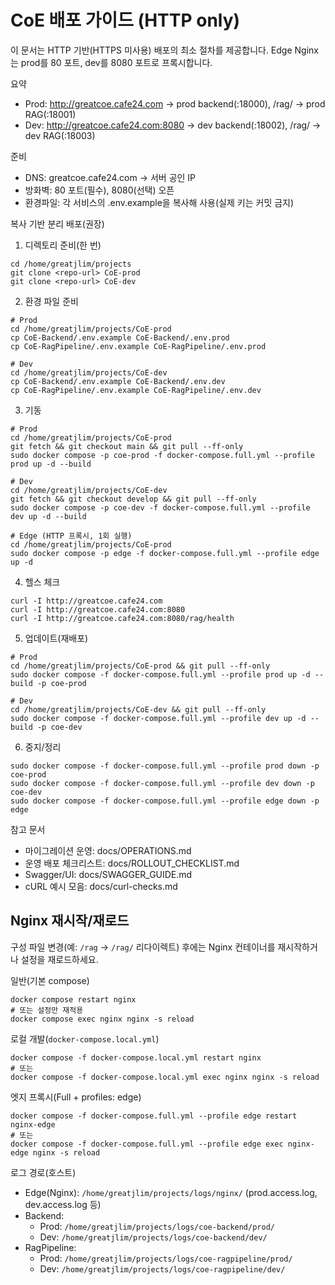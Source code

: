 # CoE 배포 가이드 (HTTP only)

이 문서는 HTTP 기반(HTTPS 미사용) 배포의 최소 절차를 제공합니다. Edge Nginx는 prod를 80 포트, dev를 8080 포트로 프록시합니다.

요약
- Prod: http://greatcoe.cafe24.com → prod backend(:18000), /rag/ → prod RAG(:18001)
- Dev: http://greatcoe.cafe24.com:8080 → dev backend(:18002), /rag/ → dev RAG(:18003)

준비
- DNS: greatcoe.cafe24.com → 서버 공인 IP
- 방화벽: 80 포트(필수), 8080(선택) 오픈
- 환경파일: 각 서비스의 .env.example을 복사해 사용(실제 키는 커밋 금지)

복사 기반 분리 배포(권장)
1) 디렉토리 준비(한 번)
```
cd /home/greatjlim/projects
git clone <repo-url> CoE-prod
git clone <repo-url> CoE-dev
```
2) 환경 파일 준비
```
# Prod
cd /home/greatjlim/projects/CoE-prod
cp CoE-Backend/.env.example CoE-Backend/.env.prod
cp CoE-RagPipeline/.env.example CoE-RagPipeline/.env.prod

# Dev
cd /home/greatjlim/projects/CoE-dev
cp CoE-Backend/.env.example CoE-Backend/.env.dev
cp CoE-RagPipeline/.env.example CoE-RagPipeline/.env.dev
```
3) 기동
```
# Prod
cd /home/greatjlim/projects/CoE-prod
git fetch && git checkout main && git pull --ff-only
sudo docker compose -p coe-prod -f docker-compose.full.yml --profile prod up -d --build 

# Dev
cd /home/greatjlim/projects/CoE-dev
git fetch && git checkout develop && git pull --ff-only
sudo docker compose -p coe-dev -f docker-compose.full.yml --profile dev up -d --build 

# Edge (HTTP 프록시, 1회 실행)
cd /home/greatjlim/projects/CoE-prod
sudo docker compose -p edge -f docker-compose.full.yml --profile edge up -d 
```
4) 헬스 체크
```
curl -I http://greatcoe.cafe24.com
curl -I http://greatcoe.cafe24.com:8080
curl -I http://greatcoe.cafe24.com:8080/rag/health
```
5) 업데이트(재배포)
```
# Prod
cd /home/greatjlim/projects/CoE-prod && git pull --ff-only
sudo docker compose -f docker-compose.full.yml --profile prod up -d --build -p coe-prod

# Dev
cd /home/greatjlim/projects/CoE-dev && git pull --ff-only
sudo docker compose -f docker-compose.full.yml --profile dev up -d --build -p coe-dev
```
6) 중지/정리
```
sudo docker compose -f docker-compose.full.yml --profile prod down -p coe-prod
sudo docker compose -f docker-compose.full.yml --profile dev down -p coe-dev
sudo docker compose -f docker-compose.full.yml --profile edge down -p edge
```

참고 문서
- 마이그레이션 운영: docs/OPERATIONS.md
- 운영 배포 체크리스트: docs/ROLLOUT_CHECKLIST.md
- Swagger/UI: docs/SWAGGER_GUIDE.md
- cURL 예시 모음: docs/curl-checks.md

## Nginx 재시작/재로드

구성 파일 변경(예: `/rag` → `/rag/` 리다이렉트) 후에는 Nginx 컨테이너를 재시작하거나 설정을 재로드하세요.

일반(기본 compose)
```
docker compose restart nginx
# 또는 설정만 재적용
docker compose exec nginx nginx -s reload
```

로컬 개발(`docker-compose.local.yml`)
```
docker compose -f docker-compose.local.yml restart nginx
# 또는
docker compose -f docker-compose.local.yml exec nginx nginx -s reload
```

엣지 프록시(Full + profiles: edge)
```
docker compose -f docker-compose.full.yml --profile edge restart nginx-edge
# 또는
docker compose -f docker-compose.full.yml --profile edge exec nginx-edge nginx -s reload
```

로그 경로(호스트)
- Edge(Nginx): `/home/greatjlim/projects/logs/nginx/` (prod.access.log, dev.access.log 등)
- Backend:
  - Prod: `/home/greatjlim/projects/logs/coe-backend/prod/`
  - Dev: `/home/greatjlim/projects/logs/coe-backend/dev/`
- RagPipeline:
  - Prod: `/home/greatjlim/projects/logs/coe-ragpipeline/prod/`
  - Dev: `/home/greatjlim/projects/logs/coe-ragpipeline/dev/`
